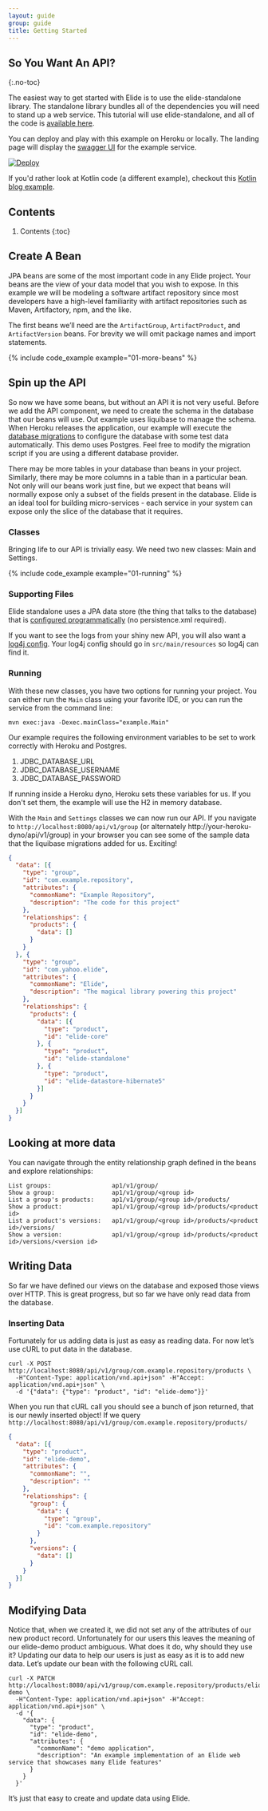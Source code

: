```yaml
---
layout: guide
group: guide
title: Getting Started
---
```

## So You Want An API?
{:.no-toc}

The easiest way to get started with Elide is to use the elide-standalone library. The standalone library bundles all of the dependencies you will need to stand up a web service. This tutorial will use elide-standalone, and all of the code is [available here][elide-demo].

You can deploy and play with this example on Heroku or locally.  The landing page will display the [swagger UI][swagger-ui] for the example service.

[![Deploy](https://www.herokucdn.com/deploy/button.svg)](https://heroku.com/deploy?template=https://github.com/aklish/elide-heroku-example)

If you'd rather look at Kotlin code (a different example), checkout this [Kotlin blog example][kotlin-blog].

## Contents
1. Contents
{:toc}

## Create A Bean

JPA beans are some of the most important code in any Elide project. Your beans are the view of your data model that you wish to expose. In this example we will be modeling a software artifact repository since most developers have a high-level familiarity with artifact repositories such as Maven, Artifactory, npm, and the like.
 
The first beans we’ll need are the `ArtifactGroup`, `ArtifactProduct`, and `ArtifactVersion` beans.  For brevity we will omit package names and import statements. 

{% include code_example example="01-more-beans" %}

## Spin up the API

So now we have some beans, but without an API it is not very useful. Before we add the API component, we need to create the schema in the database that our beans will use.   Out example uses liquibase to manage the schema.  When Heroku releases the application, our example will execute the [database migrations][demo-schema] to configure the database with some test data automatically.  This demo uses Postgres.  Feel free to modify the migration script if you are using a different database provider.

There may be more tables in your database than beans in your project.  Similarly, there may be more columns in a table than in a particular bean.  Not only will our beans work just fine, but we expect that beans will normally expose only a subset of the fields present in the database. Elide is an ideal tool for building micro-services - each service in your system can expose only the slice of the database that it requires.

### Classes

Bringing life to our API is trivially easy. We need two new classes: Main and Settings.

{% include code_example example="01-running" %}

### Supporting Files

Elide standalone uses a JPA data store (the thing that talks to the database) that is [configured programmatically][settings-config] (no persistence.xml required).

If you want to see the logs from your shiny new API, you will also want a [log4j config][log4j-conf]. 
Your log4j config should go in `src/main/resources` so log4j can find it.

### Running

With these new classes, you have two options for running your project.  You can either run the `Main` class using your
favorite IDE, or you can run the service from the command line:

```mvn exec:java -Dexec.mainClass="example.Main"```

Our example requires the following environment variables to be set to work correctly with Heroku and Postgres.  

1. JDBC_DATABASE_URL
2. JDBC_DATABASE_USERNAME
3. JDBC_DATABASE_PASSWORD

If running inside a Heroku dyno, Heroku sets these variables for us.  If you don't set them, the example will use the H2 in memory database.

With the `Main` and `Settings` classes we can now run our API. If you navigate to `http://localhost:8080/api/v1/group` (or alternately http://your-heroku-dyno/api/v1/group) in your browser you can see some of the sample data that the liquibase migrations added for us. Exciting!

```json
{
  "data": [{
    "type": "group",
    "id": "com.example.repository",
    "attributes": {
      "commonName": "Example Repository",
      "description": "The code for this project"
    },
    "relationships": {
      "products": {
        "data": []
      }
    }
  }, {
    "type": "group",
    "id": "com.yahoo.elide",
    "attributes": {
      "commonName": "Elide",
      "description": "The magical library powering this project"
    },
    "relationships": {
      "products": {
        "data": [{
          "type": "product",
          "id": "elide-core"
        }, {
          "type": "product",
          "id": "elide-standalone"
        }, {
          "type": "product",
          "id": "elide-datastore-hibernate5"
        }]
      }
    }
  }]
}
```

## Looking at more data

You can navigate through the entity relationship graph defined in the beans and explore relationships:

```
List groups:                 ap1/v1/group/
Show a group:                ap1/v1/group/<group id>
List a group's products:     ap1/v1/group/<group id>/products/
Show a product:              ap1/v1/group/<group id>/products/<product id>
List a product's versions:   ap1/v1/group/<group id>/products/<product id>/versions/
Show a version:              ap1/v1/group/<group id>/products/<product id>/versions/<version id>
```

## Writing Data

So far we have defined our views on the database and exposed those views over HTTP. This is great progress, but so far
we have only read data from the database.

### Inserting Data

Fortunately for us adding data is just as easy as reading data. For now let’s use cURL to put data in the database.

```curl
curl -X POST http://localhost:8080/api/v1/group/com.example.repository/products \
  -H"Content-Type: application/vnd.api+json" -H"Accept: application/vnd.api+json" \
  -d '{"data": {"type": "product", "id": "elide-demo"}}'
```

When you run that cURL call you should see a bunch of json returned, that is our newly inserted object! If we query
`http://localhost:8080/api/v1/group/com.example.repository/products/`

```json
{
  "data": [{
    "type": "product",
    "id": "elide-demo",
    "attributes": {
      "commonName": "",
      "description": ""
    },
    "relationships": {
      "group": {
        "data": {
          "type": "group",
          "id": "com.example.repository"
        }
      },
      "versions": {
        "data": []
      }
    }
  }]
}
```

## Modifying Data

Notice that, when we created it, we did not set any of the attributes of our new product record. Unfortunately for our
users this leaves the meaning of our elide-demo product ambiguous. What does it do, why should they use it? Updating our
data to help our users is just as easy as it is to add new data. Let’s update our bean with the following cURL call.

```curl
curl -X PATCH http://localhost:8080/api/v1/group/com.example.repository/products/elide-demo \
  -H"Content-Type: application/vnd.api+json" -H"Accept: application/vnd.api+json" \
  -d '{
    "data": {
      "type": "product",
      "id": "elide-demo",
      "attributes": {
        "commonName": "demo application",
        "description": "An example implementation of an Elide web service that showcases many Elide features"
      }
    }
  }'
```

It’s just that easy to create and update data using Elide.

[elide-demo]: https://github.com/aklish/elide-heroku-example
[kotlin-blog]: https://github.com/DennisMcWherter/elide-example-blog-kotlin
[demo-schema]: https://github.com/aklish/elide-heroku-example/blob/master/src/main/resources/db/changelog/changelog.xml
[log4j-conf]: https://github.com/aklish/elide-heroku-example/blob/master/src/main/resources/log4j2.xml
[settings-config]: https://github.com/aklish/elide-heroku-example/blob/master/src/main/java/example/Settings.java#L95-L111
[swagger-ui]: https://swagger.io/tools/swagger-ui/
